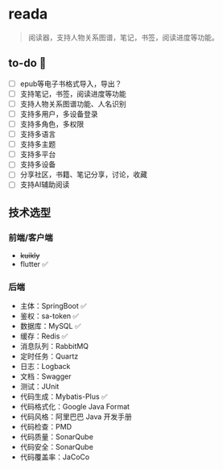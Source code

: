 # reada

> 阅读器，支持人物关系图谱，笔记，书签，阅读进度等功能。
>

## to-do 🎯

- [ ] epub等电子书格式导入，导出？
- [ ] 支持笔记，书签，阅读进度等功能
- [ ] 支持人物关系图谱功能、人名识别
- [ ] 支持多用户，多设备登录
- [ ] 支持多角色，多权限
- [ ] 支持多语言
- [ ] 支持多主题
- [ ] 支持多平台
- [ ] 支持多设备
- [ ] 分享社区，书籍、笔记分享，讨论，收藏
- [ ] 支持AI辅助阅读

## 技术选型

### 前端/客户端

- ~~kuikly~~
- flutter ✅

### 后端

- 主体：SpringBoot ✅
- 鉴权：sa-token ✅
- 数据库：MySQL ✅
- 缓存：Redis ✅
- 消息队列：RabbitMQ
- 定时任务：Quartz
- 日志：Logback
- 文档：Swagger
- 测试：JUnit
- 代码生成：Mybatis-Plus ✅
- 代码格式化：Google Java Format
- 代码风格：阿里巴巴 Java 开发手册
- 代码检查：PMD
- 代码质量：SonarQube
- 代码安全：SonarQube
- 代码覆盖率：JaCoCo